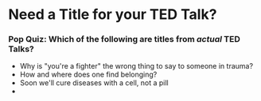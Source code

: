 # Need a Title for your TED Talk?

### Pop Quiz: Which of the following are titles from *actual* TED Talks?
- Why is "you're a fighter" the wrong thing to say to someone in trauma?  
- How and where does one find belonging?
- Soon we'll cure diseases with a cell, not a pill
- 